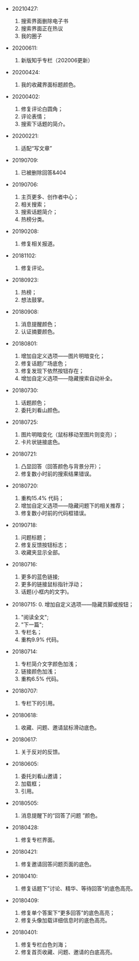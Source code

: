 * 20210427:
	1. 搜索界面删除电子书
	2. 搜索界面正在热议
	3. 我的圈子

* 20200611:
	1. 新版知乎专栏（202006更新）
  
* 20200424:
	1. 我的收藏界面标题颜色。
* 20200402:
	1. 修复评论白圆角；
	2. 评论表情；
	3. 搜索下话题的简介。
	
* 20200221:
  1. 适配“写文章”

* 20190709:
  1. 已被删除回答&404
  
* 20190706:
	1. 主页更多、创作者中心；
	2. 相关搜索；
	3. 搜索话题简介；
	4. 热榜分类。

* 20190208:
	1. 修复相关报道。

* 20181102:
	1. 修复评论。

* 20180923:
	1. 热榜；
	2. 想法鼓掌。

* 20180908:
	1. 消息提醒颜色；
	2. 认证摘要颜色。

* 20180801:
	1. 增加自定义选项——图片明暗变化；
	2. 修复话题广场底色；
	3. 修复发现下依然按钮存在；
	4. 增加自定义选项——隐藏搜索自动补全。

* 20180730:
	1. 话题颜色；
	2. 委托刘看山颜色。

* 20180725:
	1. 图片明暗变化（鼠标移动至图片则变亮）；
	2. 卡片状链接底色。

* 20180721:
	1. 凸显回答（回答颜色与背景分开）；
	2. 修复数小时前的搜索结果错误。

* 20180720:
	1. 重构15.4% 代码；
	2. 增加自定义选项——隐藏问题下的相关推荐；
	3. 修复数小时前的代码框错误。

* 20190718:
	1. 问题标题；
	2. 修复反馈按钮标志；
	3. 收藏夹显示全部。

* 20180716:
	1. 更多的蓝色链接;
	2. 更多的链接鼠标指针浮动；
	3. 话题(小框内的文字)。

* 20180715:
	0. 增加自定义选项——隐藏页脚或按钮；
	1. "阅读全文";
	2. "下一篇";
	3. 专栏名；
	4. 重构9.9% 代码。

* 20180714:
	1. 专栏简介文字颜色加浅；
	2. 链接颜色加浅；
	3. 重构6.5% 代码。

* 20180707:
	1. 专栏下的引用。

* 20180618:
	1. 收藏、问题、邀请鼠标滑动底色。

* 20180617:
	1. 关于反对的反馈。

* 20180605:
	1. 委托刘看山邀请；
	2. 加载框；
	3. 引用。

* 20180505:
	1. 消息提醒下的“回答了问题 ”颜色。

* 20180428:
	1. 修复专栏界面。

* 20180421:
	1. 修复邀请回答问题页面的底色。

* 20180410:
	1. 修复话题下”讨论、精华、等待回答“的底色高亮。

* 20180409:
	1. 修复单个答案下“更多回答”的底色高亮；
	2. 修复头像加载详细信息时的底色高亮。

* 20180401:

	1. 修复专栏白色刘海；
	2. 修复首页收藏、问题、邀请的白底高亮。
